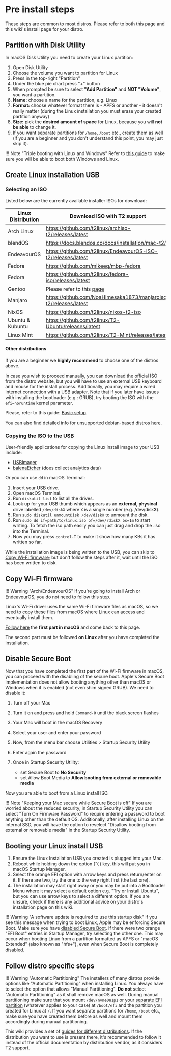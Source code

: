 # Pre install steps

These steps are common to most distros. Please refer to both this page and this wiki's install page for your distro.

## Partition with Disk Utility

In macOS Disk Utility you need to create your Linux partition:

1. Open Disk Utility
2. Choose the volume you want to partition for Linux
3. Press in the top-right "Partition"
4. Under the blue pie chart press "+" button
5. When prompted be sure to select **"Add Partition"** and **NOT "Volume"**, you want a partition.
6. **Name:** choose a name for the partition, e.g. Linux
7. **Format:** choose whatever format there is - APFS or another - it doesn't really matter (during the Linux installation you must erase your created partition anyway)
8. **Size:** pick the **desired amount of space** for Linux, because you will **not be able** to change it.
9. If you want separate partitions for `/home`, `/boot` etc., create them as well (if you are a beginner and you don't understand this point, you may just skip it).

!!! Note "Triple booting with Linux and Windows"
    Refer to [this guide](https://wiki.t2linux.org/guides/windows/) to make sure you will be able to boot both Windows and Linux.

## Create Linux installation USB

### Selecting an ISO

Listed below are the currently available installer ISOs for download:

| Linux Distribution | Download ISO with T2 support |
| ------------------ | ---------------------------- |
| Arch Linux         | <https://github.com/t2linux/archiso-t2/releases/latest> |
| blendOS            | <https://docs.blendos.co/docs/installation/mac-t2/> |
| EndeavourOS        | <https://github.com/t2linux/EndeavourOS-ISO-t2/releases/latest> |
| Fedora             | <https://github.com/mikeeq/mbp-fedora> |
| Fedora             | <https://github.com/t2linux/fedora-iso/releases/latest> |
| Gentoo             | Please refer to this [page](https://wiki.t2linux.org/distributions/gentoo/installation/) |
| Manjaro            | <https://github.com/NoaHimesaka1873/manjaroiso-t2/releases/latest> |
| NixOS              | <https://github.com/t2linux/nixos-t2-iso> |
| Ubuntu & Kubuntu   | <https://github.com/t2linux/T2-Ubuntu/releases/latest> |
| Linux Mint         | <https://github.com/t2linux/T2-Mint/releases/latest> |

#### Other distributions

If you are a beginner we **highly recommend** to choose one of the distros above.

In case you wish to proceed manually, you can download the official ISO from the distro website, but you will have to use an external USB keyboard and mouse for the install process. Additionally, you may require a wired internet connection with a USB adapter. Note that if you later have issues with installing the bootloader (e.g.: GRUB), try booting the ISO with the `efi=noruntime` kernel parameter.

Please, refer to this guide: [Basic setup](https://wiki.t2linux.org/guides/postinstall/).

You can also find detailed info for unsupported debian-based distros [here](https://wiki.t2linux.org/distributions/debian/installation/).

### Copying the ISO to the USB

User-friendly applications for copying the Linux install image to your USB include:

- [USBImager](https://gitlab.com/bztsrc/usbimager/)
- [balenaEtcher](https://www.balena.io/etcher/) (does collect analytics data)

Or you can use `dd` in macOS Terminal:

1. Insert your USB drive.
2. Open macOS Terminal.
3. Run `diskutil list` to list all the drives.
4. Look up for your USB thumb which appears as an **external, physical** drive labelled `/dev/diskX` where `X` is a single number (e.g. /dev/disk**2**).
5. Run `sudo diskutil unmountDisk /dev/diskX` to unmount the disk.
6. Run `sudo dd if=path/to/linux.iso of=/dev/rdiskX bs=1m` to start writing. To fetch the iso path easily you can just drag and drop the .iso into the Terminal.
7. Now you may press `control-T` to make it show how many KBs it has written so far.

While the installation image is being written to the USB, you can skip to [Copy Wi-Fi firmware](#copy-wi-fi-firmware); but don't follow the steps after it, wait until the ISO has been written to disk.

## Copy Wi-Fi firmware

!!! Warning "Arch/EndeavourOS"
    If you're going to install Arch or EndeavourOS, you do not need to follow this step.

Linux's Wi-Fi driver uses the same Wi-Fi firmware files as macOS, so we need to copy these files from macOS where Linux can access and eventually install them.

[Follow here](https://wiki.t2linux.org/guides/wifi-bluetooth/#on-macos) the **first part in macOS** and come back to this page.

The second part must be followed **on Linux** after you have completed the installation.

## Disable Secure Boot

Now that you have completed the first part of the Wi-Fi firmware in macOS, you can proceed with the disabling of the secure boot.
Apple's Secure Boot implementation does not allow booting anything other than macOS or Windows when it is enabled (not even shim signed GRUB).
We need to disable it:

1. Turn off your Mac
2. Turn it on and press and hold `Command-R` until the black screen flashes
3. Your Mac will boot in the macOS Recovery
4. Select your user and enter your password
5. Now, from the menu bar choose Utilities > Startup Security Utility
6. Enter again the password
7. Once in Startup Security Utility:

   - set Secure Boot to **No Security**
   - set Allow Boot  Media to **Allow booting from external or removable media**

Now you are able to boot from a Linux install ISO.

!!! Note "Keeping your Mac secure while Secure Boot is off"
    If you are worried about the reduced security, in Startup Security Utility you can select "Turn On Firmware Password" to require entering a password to boot anything other than the default OS. Additionally, after installing Linux on the internal SSD, you will have the option to reselect "Disallow booting from external or removable media" in the Startup Security Utility.

## Booting your Linux install USB

1. Ensure the Linux Installation USB you created is plugged into your Mac.
2. Reboot while holding down the option (⌥) key, this will put you in macOS Startup Manager.
3. Select the orange EFI option with arrow keys and press return/enter on it. If there are two, try the one to the very right first (the last one).
4. The installation may start right away or you may be put into a Bootloader Menu where it may select a default option e.g. "Try or Install Ubuntu", but you can use arrow keys to select a different option. If you are unsure, check if there is any additional advice on your distro's installation page on this wiki.

!!! Warning "A software update is required to use this startup disk"
    If you see this message when trying to boot Linux, Apple may be enforcing Secure Boot. Make sure you have [disabled Secure Boot](#disable-secure-boot). If there were two orange "EFI Boot" entries in Startup Manager, try selecting the other one. This may occur when booting Linux from a partition formatted as APFS or "macOS Extended" (also known as "hfs+"), even when Secure Boot is completely disabled.

## Follow distro specific steps

!!! Warning "Automatic Partitioning"
    The installers of many distros provide options like "Automatic Partitioning" when installing Linux. You always have to select the option that allows "Manual Partitioning". **Do not** select "Automatic Partitioning" as it shall remove macOS as well. During manual partitioning make sure that you mount `/dev/nvme0n1p1` or your [separate EFI partition](https://wiki.t2linux.org/guides/windows/#using-seperate-efi-partitions) (whatever applies to your case) at `/boot/efi` and the partition you created for Linux at `/`. If you want separate partitions for `/home`, `/boot` etc., make sure you have created them before as well and mount them accordingly during manual partitioning.

This wiki provides a set of [guides for different distributions](https://wiki.t2linux.org/distributions/overview/). If the distribution you want to use is present there, it's recommended to follow it instead of the official documentation by distribution vendor, as it considers T2 support.
